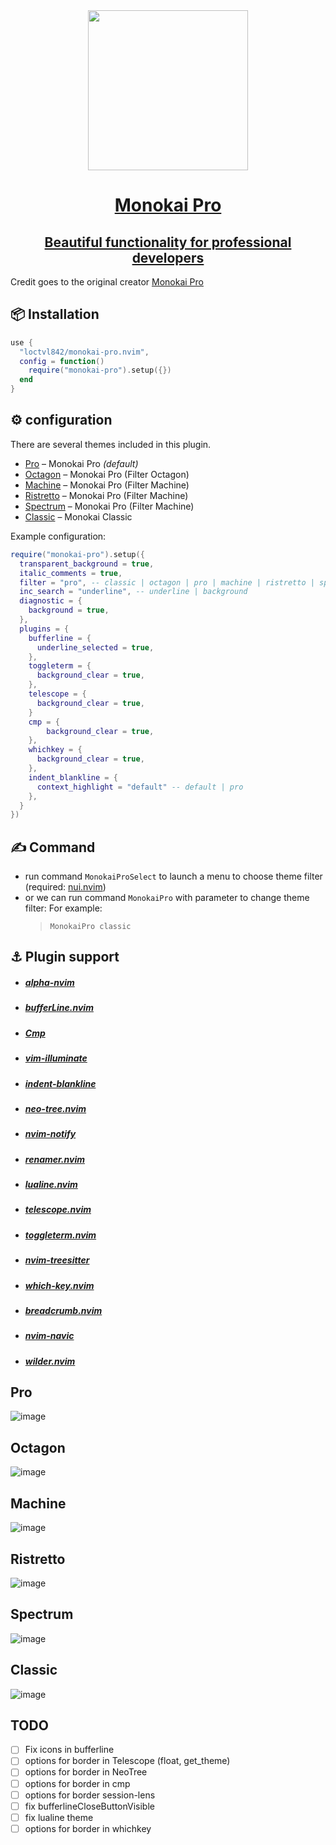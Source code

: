<div align="center">
    <div class="b-header">
        <a class="active" href="https://github.com/loctvl842/monokai-pro.nvim">
            <img style="width: 16rem" src="./assets/logo.svg" alt="">
            <h1>Monokai Pro</h1>
            <h2>Beautiful functionality for professional developers</h2>
        </a>
    </div>
</div>

Credit goes to the original creator [Monokai Pro](https://monokai.pro/)

## 📦 Installation

```lua
use {
  "loctvl842/monokai-pro.nvim",
  config = function()
    require("monokai-pro").setup({})
  end
}
```

## ⚙ configuration

There are several themes included in this plugin.

- [Pro](#Pro) – Monokai Pro _(default)_
- [Octagon](#Octagon) – Monokai Pro (Filter Octagon)
- [Machine](#Machine) – Monokai Pro (Filter Machine)
- [Ristretto](#Ristretto) – Monokai Pro (Filter Machine)
- [Spectrum](#Spectrum) – Monokai Pro (Filter Machine)
- [Classic](#Classic) – Monokai Classic

Example configuration:

```lua
require("monokai-pro").setup({
  transparent_background = true,
  italic_comments = true,
  filter = "pro", -- classic | octagon | pro | machine | ristretto | spectrum
  inc_search = "underline", -- underline | background
  diagnostic = {
    background = true,
  },
  plugins = {
    bufferline = {
      underline_selected = true,
    },
    toggleterm = {
      background_clear = true,
    },
    telescope = {
      background_clear = true,
    }
    cmp = {
        background_clear = true,
    },
    whichkey = {
      background_clear = true,
    },
    indent_blankline = {
      context_highlight = "default" -- default | pro
    },
  }
})
```

## ✍ Command

- run command `MonokaiProSelect` to launch a menu to choose theme filter (required: [nui.nvim](https://github.com/MunifTanjim/nui.nvim))
- or we can run command `MonokaiPro` with parameter to change theme filter: For example:
  > `MonokaiPro classic`

## ⚓ Plugin support

- ##### [alpha-nvim](https://github.com/goolord/alpha-nvim)
- ##### [bufferLine.nvim](https://github.com/akinsho/bufferline.nvim)
- ##### [Cmp](https://github.com/hrsh7th/nvim-cmp)
- ##### [vim-illuminate](https://github.com/RRethy/vim-illuminate)
- ##### [indent-blankline](https://github.com/lukas-reineke/indent-blankline.nvim)
- ##### [neo-tree.nvim](https://github.com/nvim-neo-tree/neo-tree.nvim)
- ##### [nvim-notify](https://github.com/rcarriga/nvim-notify)
- ##### [renamer.nvim](https://github.com/filipdutescu/renamer.nvim)
- ##### [lualine.nvim](https://github.com/nvim-lualine/lualine.nvim)
- ##### [telescope.nvim](https://github.com/nvim-telescope/telescope.nvim)
- ##### [toggleterm.nvim](https://github.com/akinsho/toggleterm.nvim)
- ##### [nvim-treesitter](https://github.com/nvim-treesitter/nvim-treesitter)
- ##### [which-key.nvim](https://github.com/folke/which-key.nvim)
- ##### [breadcrumb.nvim](https://github.com/loctvl842/breadcrumb.nvim)
- ##### [nvim-navic](https://github.com/SmiteshP/nvim-navic)
- ##### [wilder.nvim](https://github.com/gelguy/wilder.nvim)

## Pro

![image](./assets/pro.png)

## Octagon

![image](./assets/octagon.png)

## Machine

![image](./assets/machine.png)

## Ristretto

![image](./assets/ristretto.png)

## Spectrum

![image](./assets/spectrum.png)

## Classic

![image](./assets/classic.png)

## TODO

- [ ] Fix icons in bufferline
- [ ] options for border in Telescope (float, get_theme)
- [ ] options for border in NeoTree
- [ ] options for border in cmp
- [ ] options for border session-lens
- [ ] fix bufferlineCloseButtonVisible
- [ ] fix lualine theme
- [ ] options for border in whichkey
